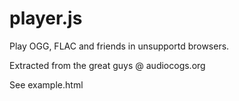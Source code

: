 player.js
=========

Play OGG, FLAC and friends in unsupportd browsers.

Extracted from the great guys @ audiocogs.org

See example.html

